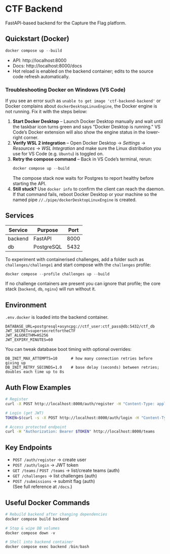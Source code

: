 # CTF Backend

FastAPI-based backend for the Capture the Flag platform.

## Quickstart (Docker)
```powershell
docker compose up --build
```
- API: http://localhost:8000
- Docs: http://localhost:8000/docs
- Hot reload is enabled on the backend container; edits to the source code refresh automatically.

### Troubleshooting Docker on Windows (VS Code)
If you see an error such as `unable to get image 'ctf-backend-backend'` or Docker complains about
`dockerDesktopLinuxEngine`, the Docker engine is not running. Fix it with the steps below:

1. **Start Docker Desktop** – Launch Docker Desktop manually and wait until the taskbar icon turns green
   and says "Docker Desktop is running." VS Code’s Docker extension will also show the engine status in the
   lower-right corner.
2. **Verify WSL 2 integration** – Open Docker Desktop → *Settings* → *Resources* → *WSL Integration* and make
   sure the Linux distribution you use for VS Code (e.g. `Ubuntu`) is toggled on.
3. **Retry the compose command** – Back in VS Code’s terminal, rerun:
   ```powershell
   docker compose up --build
   ```
   The compose stack now waits for Postgres to report healthy before starting the API.
4. **Still stuck?** Use `docker info` to confirm the client can reach the daemon. If that command fails,
   reboot Docker Desktop or your machine so the named pipe `//./pipe/dockerDesktopLinuxEngine` is created.

## Services
| Service     | Purpose    | Port |
|-------------|------------|------|
| backend     | FastAPI    | 8000 |
| db          | PostgreSQL | 5432 |

To experiment with containerised challenges, add a folder such as `challenges/challenge1`
and start compose with the `challenges` profile:
```powershell
docker compose --profile challenges up --build
```
If no challenge containers are present you can ignore that profile; the core stack
(`backend`, `db`, `nginx`) will run without it.

## Environment
`.env.docker` is loaded into the backend container.
```
DATABASE_URL=postgresql+asyncpg://ctf_user:ctf_pass@db:5432/ctf_db
JWT_SECRET=supersecretfortheCTF
JWT_ALGORITHM=HS256
JWT_EXPIRY_MINUTES=60
```

You can tweak database boot timing with optional overrides:

```
DB_INIT_MAX_ATTEMPTS=10      # how many connection retries before giving up
DB_INIT_RETRY_SECONDS=1.0    # base delay (seconds) between retries; doubles each time up to 8s
```

## Auth Flow Examples
```bash
# Register
curl -X POST http://localhost:8000/auth/register -H "Content-Type: application/json" -d '{"email":"test@example.com","password":"P@ssw0rd!","name":"Tester"}'

# Login (get JWT)
TOKEN=$(curl -s -X POST http://localhost:8000/auth/login -H "Content-Type: application/json" -d '{"email":"test@example.com","password":"P@ssw0rd!"}' | python -c "import sys, json; print(json.load(sys.stdin)['access_token'])")

# Access protected endpoint
curl -H "Authorization: Bearer $TOKEN" http://localhost:8000/teams
```

## Key Endpoints
- `POST /auth/register` → create user  
- `POST /auth/login` → JWT token  
- `GET /teams` / `POST /teams` → list/create teams (auth)  
- `GET /challenges` → list challenges (auth)  
- `POST /submissions` → submit flag (auth)  
(See full reference at `/docs`.)

## Useful Docker Commands
```powershell
# Rebuild backend after changing dependencies
docker compose build backend

# Stop & wipe DB volumes
docker compose down -v

# Shell into backend container
docker compose exec backend /bin/bash
```
